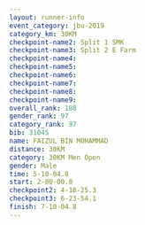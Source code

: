 ```yaml
---
layout: runner-info 
event_category: jbu-2019 
category_km: 30KM 
checkpoint-name2: Split 1 SMK 
checkpoint-name3: Split 2 E Farm 
checkpoint-name4: 
checkpoint-name5: 
checkpoint-name6: 
checkpoint-name7: 
checkpoint-name8: 
checkpoint-name9: 
overall_rank: 188
gender_rank: 97
category_rank: 97
bib: 31045
name: FAIZUL BIN MOHAMMAD
distance: 30KM
category: 30KM Men Open
gender: Male
time: 5-10-04.8
start: 2-00-00.0
checkpoint2: 4-18-25.3
checkpoint3: 6-23-54.1
finish: 7-10-04.8
---
```

